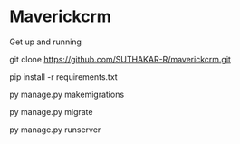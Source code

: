 # Maverickcrm
Get up and running

git clone https://github.com/SUTHAKAR-R/maverickcrm.git

pip install -r requirements.txt

py manage.py makemigrations

py manage.py migrate

py manage.py runserver
